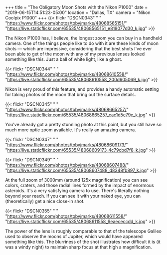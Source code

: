 +++
title = "The Obligatory Moon Shots with the Nikon P1000"
date = "2019-06-15T14:51:23-05:00"
location = "Dallas, TX"
camera = "Nikon Coolpix P1000"
+++
{{< flickr "DSCN0343"
           "          "
           "https://www.flickr.com/photos/tobyjmarks/48068565151/"
           "https://live.staticflickr.com/65535/48068565151_e819077d30_k.jpg" >}}
<!--more-->
The Nikon P1000 has, I believe, the longest zoom you can buy in a handheld camera. One of the things people like to do with it are these kinds of moon shots — which are impressive, considering that the best shots I've ever been able to get of the moon with any of my previous lenses looked something like this. Just a ball of white light, like a ghost.

{{< flickr "DSCN0344"
           "          "
           "https://www.flickr.com/photos/tobyjmarks/48068610558/"
           "https://live.staticflickr.com/65535/48068610558_200d605069_k.jpg" >}}
           
Nikon is very proud of this feature, and provides a handy automatic setting for taking photos of the moon that bring out the surface details.
           
{{< flickr "DSCN0345"
           "          "
           "https://www.flickr.com/photos/tobyjmarks/48068665257/"
           "https://live.staticflickr.com/65535/48068665257_cac1d5c79e_k.jpg" >}}
           
You've already got a pretty stunning photo at this point, but you still have so much more optic zoom available. It's really an amazing camera.
           
{{< flickr "DSCN0347"
           "          "
           "https://www.flickr.com/photos/tobyjmarks/48068609173/"
           "https://live.staticflickr.com/65535/48068609173_4c79cbd7f8_k.jpg" >}}
                      
{{< flickr "DSCN0349"
           "          "
           "https://www.flickr.com/photos/tobyjmarks/48068607488/"
           "https://live.staticflickr.com/65535/48068607488_d8348fb897_k.jpg" >}}

At the full zoom of 3000mm (around 125x magnification) you can see colors, craters, and those radial lines formed by the impact of enormous asteroids. It's a very satisfying camera to use. There's literally nothing beyond your reach. If you can see it with your naked eye, you can (theoretically) get a nice close-in shot.
           
{{< flickr "DSCN0355"
           "          "
           "https://www.flickr.com/photos/tobyjmarks/48068611558/"
           "https://live.staticflickr.com/65535/48068611558_6eaececcdd_k.jpg" >}}

The power of the lens is roughly comparable to that of the telescope Galileo used to observe the moons of Jupiter, which would have appeared something like this. The blurriness of the shot illustrates how difficult it is (it was a windy night) to maintain sharp focus at that high a magnification.
